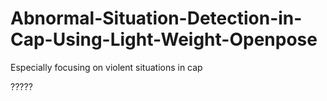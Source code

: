 # Abnormal-Situation-Detection-in-Cap-Using-Light-Weight-Openpose
Especially focusing on violent situations in cap


?????
